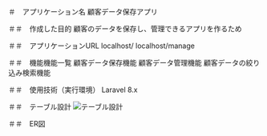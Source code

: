 ＃　アプリケーション名
顧客データ保存アプリ

＃＃　作成した目的
顧客のデータを保存し、管理できるアプリを作るため

＃＃　アプリケーションURL
localhost/
localhost/manage



＃＃　機能機能一覧
顧客データ保存機能
顧客データ管理機能
顧客データの絞り込み検索機能

＃＃　使用技術（実行環境）
Laravel 8.x

＃＃　テーブル設計
![テーブル設計](![画像名](https://github.com/YutaTomatsu/laravel-test/blob/main/%E3%83%86%E3%83%BC%E3%83%95%E3%82%99%E3%83%AB%E5%86%85%E5%AE%B9.png))

＃＃　ER図
